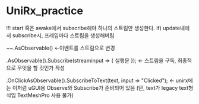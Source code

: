# UniRx_practice
 
 !!! start 혹은 awake에서 subscribe해야 하나의 스트림만 생성한다. if) update내에서 subscribe시, 프레임마다 스트림을 생성해버림
 
~~.AsObservable()  <-이벤트를 스트림으로 변경

.AsObservable().Subscribe(streaminput => { 실행문 });  <- 스트림을 구독, 최종적으로 무엇을 할 것인가 작성

.OnClickAsObservable().SubscribeToText(text, input => "Clicked");   <-  unirx에는 이처럼 uGUI용 Observe와 Subscribe가 준비되어 있음
                                                                        (단, text가 legacy text형식임 TextMeshPro 사용 불가)
